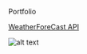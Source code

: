 Portfolio


[WeatherForeCast API](https://github.com/senthildsc/Weather-Forecast-from-OpenWeather)

![alt text](https://github.com/senthildsc/Portfolio/blob/main/WeatherImage.JPG)
